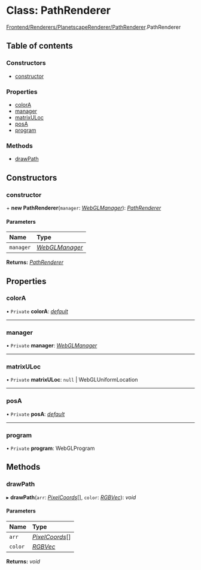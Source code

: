 # Class: PathRenderer

[Frontend/Renderers/PlanetscapeRenderer/PathRenderer](../modules/frontend_renderers_planetscaperenderer_pathrenderer.md).PathRenderer

## Table of contents

### Constructors

- [constructor](frontend_renderers_planetscaperenderer_pathrenderer.pathrenderer.md#constructor)

### Properties

- [colorA](frontend_renderers_planetscaperenderer_pathrenderer.pathrenderer.md#colora)
- [manager](frontend_renderers_planetscaperenderer_pathrenderer.pathrenderer.md#manager)
- [matrixULoc](frontend_renderers_planetscaperenderer_pathrenderer.pathrenderer.md#matrixuloc)
- [posA](frontend_renderers_planetscaperenderer_pathrenderer.pathrenderer.md#posa)
- [program](frontend_renderers_planetscaperenderer_pathrenderer.pathrenderer.md#program)

### Methods

- [drawPath](frontend_renderers_planetscaperenderer_pathrenderer.pathrenderer.md#drawpath)

## Constructors

### constructor

\+ **new PathRenderer**(`manager`: [_WebGLManager_](frontend_renderers_gamerenderer_webgl_webglmanager.webglmanager.md)): [_PathRenderer_](frontend_renderers_planetscaperenderer_pathrenderer.pathrenderer.md)

#### Parameters

| Name      | Type                                                                                 |
| :-------- | :----------------------------------------------------------------------------------- |
| `manager` | [_WebGLManager_](frontend_renderers_gamerenderer_webgl_webglmanager.webglmanager.md) |

**Returns:** [_PathRenderer_](frontend_renderers_planetscaperenderer_pathrenderer.pathrenderer.md)

## Properties

### colorA

• `Private` **colorA**: [_default_](frontend_renderers_gamerenderer_webgl_attribmanager.default.md)

---

### manager

• `Private` **manager**: [_WebGLManager_](frontend_renderers_gamerenderer_webgl_webglmanager.webglmanager.md)

---

### matrixULoc

• `Private` **matrixULoc**: `null` \| WebGLUniformLocation

---

### posA

• `Private` **posA**: [_default_](frontend_renderers_gamerenderer_webgl_attribmanager.default.md)

---

### program

• `Private` **program**: WebGLProgram

## Methods

### drawPath

▸ **drawPath**(`arr`: [_PixelCoords_](../modules/backend_procedural_procgenutils.md#pixelcoords)[], `color`: [_RGBVec_](../modules/frontend_renderers_gamerenderer_enginetypes.md#rgbvec)): _void_

#### Parameters

| Name    | Type                                                                         |
| :------ | :--------------------------------------------------------------------------- |
| `arr`   | [_PixelCoords_](../modules/backend_procedural_procgenutils.md#pixelcoords)[] |
| `color` | [_RGBVec_](../modules/frontend_renderers_gamerenderer_enginetypes.md#rgbvec) |

**Returns:** _void_
